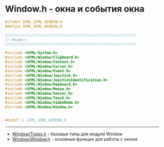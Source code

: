 # Window.h - окна и события окна


```c
#ifndef SFML_SFML_WINDOW_H
#define SFML_SFML_WINDOW_H

////////////////////////////////////////////////////////////
// Headers
////////////////////////////////////////////////////////////

#include <SFML/System.h>
#include <SFML/Window/Clipboard.h>
#include <SFML/Window/Context.h>
#include <SFML/Window/Cursor.h>
#include <SFML/Window/Event.h>
#include <SFML/Window/Joystick.h>
#include <SFML/Window/JoystickIdentification.h>
#include <SFML/Window/Keyboard.h>
#include <SFML/Window/Mouse.h>
#include <SFML/Window/Sensor.h>
#include <SFML/Window/Touch.h>
#include <SFML/Window/VideoMode.h>
#include <SFML/Window/Window.h>


#endif // SFML_SFML_WINDOW_H
```
<hr/>


- [Window/Types.h](Window/Types.h.md) - базовые типы для модуля Window
- [Window/Window.h](Window/Window.h.md) - основные функции для работы с окном


